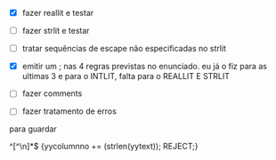 - [x] fazer reallit e testar
- [ ] fazer strlit e testar
- [ ] tratar sequências de escape não especificadas no strlit
- [x] emitir um ; nas 4 regras previstas no enunciado. eu já o fiz para as ultimas 3 e para o INTLIT, falta para o REALLIT E STRLIT
- [ ] fazer comments
- [ ] fazer tratamento de erros


para guardar

^[^\n]*$   {yycolumnno += (strlen(yytext)); REJECT;}